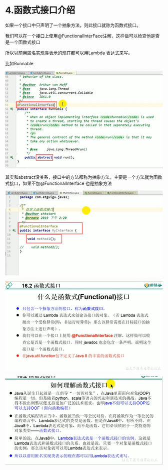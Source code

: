 # 4.函数式接口介绍



如果一个接口中只声明了一个抽象方法，则此接口就称为函数式接口。

我们可以在一个接口上使用@FunctionalInterFace注解，这样做可以检查他是否是一个函数式接口



所以以前用匿名实现类表示的现在都可以用Lambda	表达式来写。

 

比如Runnable

![1635608018716](../../.vuepress/public/images/1635608018716.png)



其实和abstract没关系，接口中的方法都称为抽象方法，主要是一个方法就为函数式接口，如果不加@FunctionalInterface 也是抽象方法



![1635608183196](../../.vuepress/public/images/1635608183196.png)



![1635608299307](../../.vuepress/public/images/1635608299307.png)

![1635608429436](../../.vuepress/public/images/1635608429436.png)









































